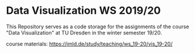 Data Visualization WS 2019/20
=================

This Repository serves as a code storage for the assignments of the course "Data Visualization" at TU Dresden in the winter semester 19/20. 

course materials: https://imld.de/study/teaching/ws_19-20/vis_19-20/


